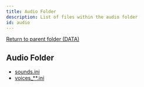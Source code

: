 ```yaml
---
title: Audio Folder
description: List of files within the audio folder
id: audio
---
```


[Return to parent folder (DATA)](../DATA)

## Audio Folder

* [sounds.ini](Audio/sounds.ini)
* [voices_**.ini](Audio/voices.ini)
